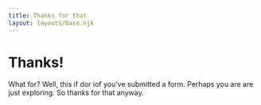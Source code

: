 ```yaml
---
title: Thanks for that
layout: layouts/base.njk
---
```


# Thanks!

What for? Well, this if dor iof you've submitted a form. Perhaps you are are just exploring. So thanks for that anyway.
